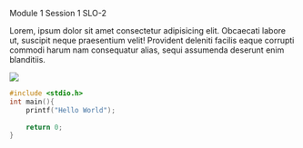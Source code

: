 Module 1 Session 1 SLO-2

Lorem, ipsum dolor sit amet consectetur adipisicing elit. Obcaecati labore ut, suscipit neque praesentium velit! Provident deleniti facilis eaque corrupti commodi harum nam consequatur alias, sequi assumenda deserunt enim blanditiis.


<img class="imgLarge" src="./Resources/M1/dev-tools.png" />


```c
#include <stdio.h>
int main(){
    printf("Hello World");
    
    return 0;
}
```
